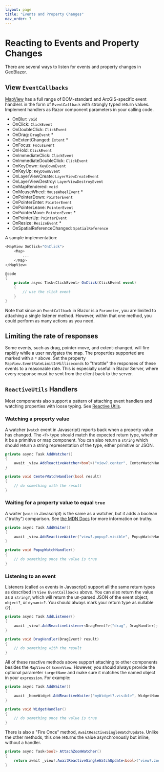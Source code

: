 ```yaml
---
layout: page
title: "Events and Property Changes"
nav_order: 7
---
```

# Reacting to Events and Property Changes

There are several ways to listen for events and property changes in GeoBlazor.

## View `EventCallbacks`

[MapView](classes/dymaptic.GeoBlazor.Core.Components.Views.MapView) has a full range of DOM-standard and ArcGIS-specific
event handlers in the form of `EventCallback` with strongly typed return values.
Implement handlers as Razor component parameters in your calling code.

- OnBlur: `void`
- OnClick: `ClickEvent`
- OnDoubleClick: `ClickEvent`
- OnDrag: `DragEvent` \*
- OnExtentChanged: `Extent` \*
- OnFocus: `FocusEvent`
- OnHold: `ClickEvent`
- OnImmediateClick: `ClickEvent`
- OnImmediateDoubleClick: `ClickEvent`
- OnKeyDown: `KeyDownEvent`
- OnKeyUp: `KeyDownEvent`
- OnLayerViewCreate: `LayerViewCreateEvent`
- OnLayerViewDestroy: `LayerViewDestroyEvent`
- OnMapRendered: `void`
- OnMouseWheel: `MouseWheelEvent` \*
- OnPointerDown: `PointerEvent`
- OnPointerEnter: `PointerEvent`
- OnPointerLeave: `PointerEvent`
- OnPointerMove: `PointerEvent` \*
- OnPointerUp: `PointerEvent`
- OnResize: `ResizeEvent` \*
- OnSpatialReferenceChanged: `SpatialReference`

A sample implementation:

```csharp
<MapView OnClick="OnClick">
    <Map>
        ...
    </Map>
</MapView>

@code 
{
    private async Task<ClickEvent> OnClick(ClickEvent event)
    {
        // use the click event
    }
}
```

Note that since an `EventCallback` in Blazor is a `Parameter`, you are limited to attaching a single listener method.
However, within that one method, you could perform as many actions as you need.

## Limiting the rate of responses

Some events, such as drag, pointer-move, and extent-changed, will fire rapidly while a user navigates the map.
The properties supported are marked with a `*` above.
Set the property `MapView.EventRateLimitInMilliseconds` to "throttle" the responses of these events to a reasonable
rate. This is especially useful in Blazor Server, where every response must be sent from the client back to the server.

## `ReactiveUtils` Handlers

Most components also support a pattern of attaching event handlers and watching properties
with loose typing. See [Reactive Utils](https://samples.GeoBlazor.com/reactive-utils).

### Watching a property value

A watcher (`watch` event in Javascript) reports back when a property value has changed. The `<T>` type should match
the expected return type, whether it be a primitive or map component. You can also return a `string` which should
return a string representation of the type, either primitive or JSON.

```csharp
private async Task AddWatcher()
{
    await _view.AddReactiveWatcher<bool>("view?.center", CenterWatchHandler);
}

private void CenterWatchHandler(bool result)
{
    // do something with the result
}
```

### Waiting for a property value to equal `true`

A waiter (`wait` in Javascript) is the same as a watcher, but it adds a boolean ("truthy") comparison.
See [the MDN Docs](https://developer.mozilla.org/en-US/docs/Glossary/Truthy) for more information on truthy.

```csharp
private async Task AddWaiter()
{
    await _view.AddReactiveWaiter("view?.popup?.visible", PopupWatchHandler);
}

private void PopupWatchHandler()
{
    // do something once the value is true
}
```

### Listening to an event

Listeners (called `on` events in Javascript) support all the same return types as described in `View EventCallbacks` above.
You can also return the value as a `string?`, which will return the un-parsed JSON of the event object, `object?`,
or `dynamic?`. You should always mark your return type as nullable (`?`).

```csharp
private async Task AddListener()
{
    await _view!.AddReactiveListener<DragEvent?>("drag", DragHandler);
}

private void DragHandler(DragEvent? result)
{
    // do something with the result
}
```

All of these reactive methods above support attaching to other components besides the `MapView` or `SceneView`. However,
you should always provide the optional parameter `targetName` and make sure it matches the named object in your `expression`.
For example:

```csharp
private async Task AddWaiter()
{
    await _homeWidget.AddReactiveWaiter("myWidget?.visible", WidgetHandler, "myWidget");
}

private void WidgetHandler()
{
    // do something once the value is true
}
```

There is also a "Fire Once" method, `AwaitReactiveSingleWatchUpdate`. Unlike the other methods, this one returns the value
asynchronously but inline, without a handler.

```csharp
private async Task<bool> AttachZoomWatcher()
{
    return await _view!.AwaitReactiveSingleWatchUpdate<bool>("view?.zoom > 20");
}
```

